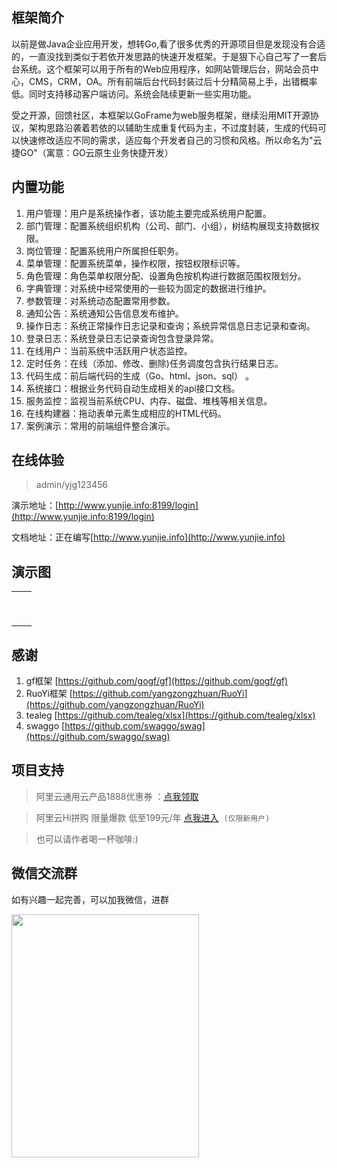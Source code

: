 ## 框架简介

以前是做Java企业应用开发，想转Go,看了很多优秀的开源项目但是发现没有合适的，一直没找到类似于若依开发思路的快速开发框架。于是狠下心自己写了一套后台系统。这个框架可以用于所有的Web应用程序，如网站管理后台，网站会员中心，CMS，CRM，OA。所有前端后台代码封装过后十分精简易上手，出错概率低。同时支持移动客户端访问。系统会陆续更新一些实用功能。

受之开源，回馈社区，本框架以GoFrame为web服务框架，继续沿用MIT开源协议，架构思路沿袭着若依的以辅助生成重复代码为主，不过度封装，生成的代码可以快速修改适应不同的需求，适应每个开发者自己的习惯和风格。所以命名为"云捷GO"（寓意：GO云原生业务快捷开发）



## 内置功能

1.  用户管理：用户是系统操作者，该功能主要完成系统用户配置。
2.  部门管理：配置系统组织机构（公司、部门、小组），树结构展现支持数据权限。
3.  岗位管理：配置系统用户所属担任职务。
4.  菜单管理：配置系统菜单，操作权限，按钮权限标识等。
5.  角色管理：角色菜单权限分配、设置角色按机构进行数据范围权限划分。
6.  字典管理：对系统中经常使用的一些较为固定的数据进行维护。
7.  参数管理：对系统动态配置常用参数。
8.  通知公告：系统通知公告信息发布维护。
9.  操作日志：系统正常操作日志记录和查询；系统异常信息日志记录和查询。
10.  登录日志：系统登录日志记录查询包含登录异常。
11.  在线用户：当前系统中活跃用户状态监控。
12.  定时任务：在线（添加、修改、删除)任务调度包含执行结果日志。
13.  代码生成：前后端代码的生成（Go、html、json、sql） 。
14.  系统接口：根据业务代码自动生成相关的api接口文档。
15.  服务监控：监视当前系统CPU、内存、磁盘、堆栈等相关信息。
16.  在线构建器：拖动表单元素生成相应的HTML代码。
17.  案例演示：常用的前端组件整合演示。

## 在线体验

> admin/yjg123456

演示地址：[http://www.yunjie.info:8199/login](http://www.yunjie.info:8199/login)

文档地址：正在编写[http://www.yunjie.info](http://www.yunjie.info)

## 演示图

<table>
	<tbody>
		<tr>
			<td><img alt="" src="https://images.gitee.com/uploads/images/2020/0221/075216_b6e05db0_779478.png" /></td>
			<td><img alt="" src="https://images.gitee.com/uploads/images/2020/0221/075216_86e787b5_779478.png" /></td>
		</tr>
		<tr>
			<td><img alt="" src="https://images.gitee.com/uploads/images/2020/0221/075216_168d55c8_779478.png" /></td>
			<td><img alt="" src="https://images.gitee.com/uploads/images/2020/0221/075216_14f443a1_779478.png" /></td>
		</tr>
		<tr>
			<td><img alt="" src="https://images.gitee.com/uploads/images/2020/0221/075216_10acfb8a_779478.png" /></td>
			<td><img alt="" src="https://images.gitee.com/uploads/images/2020/0221/075217_8381993d_779478.png" /></td>
		</tr>
		<tr>
			<td><img alt="" src="https://images.gitee.com/uploads/images/2020/0221/075217_1bc1bb34_779478.png" /></td>
			<td><img alt="" src="https://images.gitee.com/uploads/images/2020/0221/075217_0a269a55_779478.png" /></td>
		</tr>
		<tr>
			<td><img alt="" src="https://images.gitee.com/uploads/images/2020/0221/075217_31384ef1_779478.png" /></td>
			<td><img alt="" src="https://images.gitee.com/uploads/images/2020/0221/075217_aa7f375b_779478.png" /></td>
		</tr>
		<tr>
			<td><img alt="" src="https://images.gitee.com/uploads/images/2020/0221/075217_74b541a0_779478.png" /></td>
			<td><img alt="" src="https://images.gitee.com/uploads/images/2020/0221/075217_97556567_779478.png" /></td>
		</tr>
		<tr>
			<td><img alt="" src="https://images.gitee.com/uploads/images/2020/0221/075217_e8f10ec9_779478.png" /></td>
			<td><img alt="" src="https://images.gitee.com/uploads/images/2020/0221/075217_ff915e4a_779478.png" /></td>
		</tr>
		<tr>
			<td><img alt="" src="https://images.gitee.com/uploads/images/2020/0221/075217_9527bcd4_779478.png" /></td>
			<td><img alt="" src="https://images.gitee.com/uploads/images/2020/0221/075217_41e24951_779478.png" /></td>
		</tr>
		<tr>
			<td><img alt="" src="https://images.gitee.com/uploads/images/2020/0221/075217_c0897638_779478.png" /></td>
			<td><img alt="" src="https://images.gitee.com/uploads/images/2020/0221/075218_8888e0e9_779478.png" /></td>
		</tr>
	</tbody>
</table>

## 感谢
1. gf框架 [https://github.com/gogf/gf](https://github.com/gogf/gf) 
2. RuoYi框架 [https://github.com/yangzongzhuan/RuoYi](https://github.com/yangzongzhuan/RuoYi)
3. tealeg [https://github.com/tealeg/xlsx](https://github.com/tealeg/xlsx)
4. swaggo [https://github.com/swaggo/swag](https://github.com/swaggo/swag)

## 项目支持

> 阿里云通用云产品1888优惠券 ：[点我领取](https://www.aliyun.com/minisite/goods?userCode=vxqr4qh3)    

> 阿里云Hi拼购 限量爆款 低至199元/年 [点我进入](https://www.aliyun.com/acts/hi-group-buying?userCode=vxqr4qh3)  `(仅限新用户)`

> 也可以请作者喝一杯咖啡:)



## 微信交流群

如有兴趣一起完善，可以加我微信，进群

<img alt="" height="389" src="https://images.gitee.com/uploads/images/2020/0221/075218_1a479f04_779478.jpeg" width="300" />